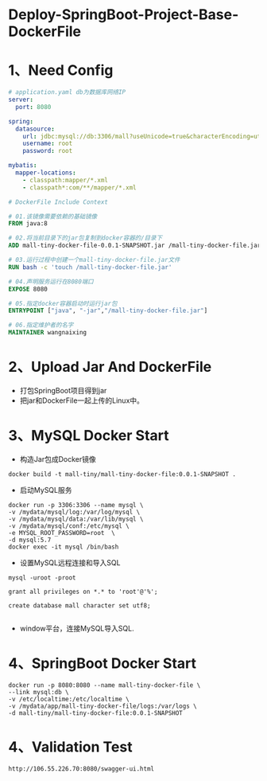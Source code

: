 # Deploy-SpringBoot-Project-Base-DockerFile

# 1、Need Config

```yaml
# application.yaml db为数据库网络IP
server:
  port: 8080

spring:
  datasource:
    url: jdbc:mysql://db:3306/mall?useUnicode=true&characterEncoding=utf-8&serverTimezone=Asia/Shanghai
    username: root
    password: root

mybatis:
  mapper-locations:
    - classpath:mapper/*.xml
    - classpath*:com/**/mapper/*.xml

```

```dockerfile
# DockerFile Include Context

# 01.该镜像需要依赖的基础镜像
FROM java:8

# 02.将当前目录下的jar包复制到docker容器的/目录下
ADD mall-tiny-docker-file-0.0.1-SNAPSHOT.jar /mall-tiny-docker-file.jar

# 03.运行过程中创建一个mall-tiny-docker-file.jar文件
RUN bash -c 'touch /mall-tiny-docker-file.jar'

# 04.声明服务运行在8080端口
EXPOSE 8080

# 05.指定docker容器启动时运行jar包
ENTRYPOINT ["java", "-jar","/mall-tiny-docker-file.jar"]

# 06.指定维护者的名字
MAINTAINER wangnaixing
```

# 2、Upload Jar And DockerFile

- 打包SpringBoot项目得到jar
- 把jar和DockerFile一起上传的Linux中。



# 3、MySQL Docker Start

- 构造Jar包成Docker镜像

```shell
docker build -t mall-tiny/mall-tiny-docker-file:0.0.1-SNAPSHOT .
```

- 启动MySQL服务

```shell
docker run -p 3306:3306 --name mysql \
-v /mydata/mysql/log:/var/log/mysql \
-v /mydata/mysql/data:/var/lib/mysql \
-v /mydata/mysql/conf:/etc/mysql \
-e MYSQL_ROOT_PASSWORD=root  \
-d mysql:5.7
docker exec -it mysql /bin/bash
```

- 设置MySQL远程连接和导入SQL

```shell
mysql -uroot -proot

grant all privileges on *.* to 'root'@'%';

create database mall character set utf8;


```

- window平台，连接MySQL导入SQL.

# 4、SpringBoot Docker Start

```
docker run -p 8080:8080 --name mall-tiny-docker-file \
--link mysql:db \
-v /etc/localtime:/etc/localtime \
-v /mydata/app/mall-tiny-docker-file/logs:/var/logs \
-d mall-tiny/mall-tiny-docker-file:0.0.1-SNAPSHOT
```

# 4、Validation Test

```shell
http://106.55.226.70:8080/swagger-ui.html
```

